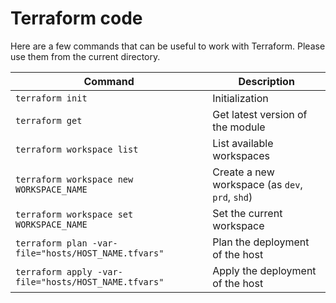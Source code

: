 # Terraform code

Here are a few commands that can be useful to work with Terraform. Please use them from the current directory.

| Command | Description |
| ------- | ----------- |
| `terraform init` | Initialization |
| `terraform get` | Get latest version of the module |
| `terraform workspace list` | List available workspaces |
| `terraform workspace new WORKSPACE_NAME` | Create a new workspace (as `dev`, `prd`, `shd`) |
| `terraform workspace set WORKSPACE_NAME` | Set the current workspace |
| `terraform plan -var-file="hosts/HOST_NAME.tfvars"` | Plan the deployment of the host |
| `terraform apply -var-file="hosts/HOST_NAME.tfvars"` | Apply the deployment of the host |

